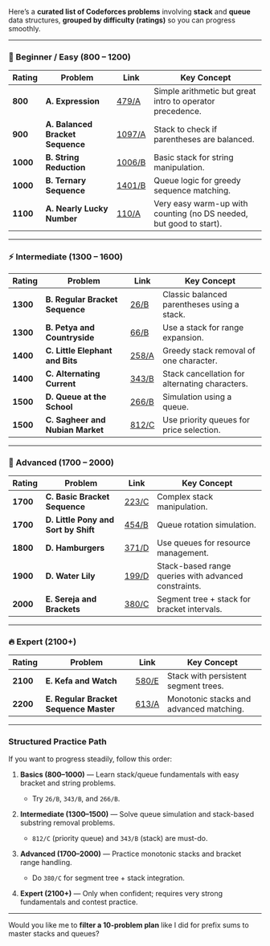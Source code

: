 Here’s a **curated list of Codeforces problems** involving **stack** and **queue** data structures, **grouped by difficulty (ratings)** so you can progress smoothly.

---

### **🔰 Beginner / Easy (800 – 1200)**

| **Rating** | **Problem**                      | **Link**                                                   | **Key Concept**                                                    |
| ---------- | -------------------------------- | ---------------------------------------------------------- | ------------------------------------------------------------------ |
| **800**    | **A. Expression**                | [479/A](https://codeforces.com/problemset/problem/479/A)   | Simple arithmetic but great intro to operator precedence.          |
| **900**    | **A. Balanced Bracket Sequence** | [1097/A](https://codeforces.com/problemset/problem/1097/A) | Stack to check if parentheses are balanced.                        |
| **1000**   | **B. String Reduction**          | [1006/B](https://codeforces.com/problemset/problem/1006/B) | Basic stack for string manipulation.                               |
| **1000**   | **B. Ternary Sequence**          | [1401/B](https://codeforces.com/problemset/problem/1401/B) | Queue logic for greedy sequence matching.                          |
| **1100**   | **A. Nearly Lucky Number**       | [110/A](https://codeforces.com/problemset/problem/110/A)   | Very easy warm-up with counting (no DS needed, but good to start). |

---

### **⚡ Intermediate (1300 – 1600)**

| **Rating** | **Problem**                      | **Link**                                                 | **Key Concept**                                |
| ---------- | -------------------------------- | -------------------------------------------------------- | ---------------------------------------------- |
| **1300**   | **B. Regular Bracket Sequence**  | [26/B](https://codeforces.com/problemset/problem/26/B)   | Classic balanced parentheses using a stack.    |
| **1300**   | **B. Petya and Countryside**     | [66/B](https://codeforces.com/problemset/problem/66/B)   | Use a stack for range expansion.               |
| **1400**   | **C. Little Elephant and Bits**  | [258/A](https://codeforces.com/problemset/problem/258/A) | Greedy stack removal of one character.         |
| **1400**   | **C. Alternating Current**       | [343/B](https://codeforces.com/problemset/problem/343/B) | Stack cancellation for alternating characters. |
| **1500**   | **D. Queue at the School**       | [266/B](https://codeforces.com/problemset/problem/266/B) | Simulation using a queue.                      |
| **1500**   | **C. Sagheer and Nubian Market** | [812/C](https://codeforces.com/problemset/problem/812/C) | Use priority queues for price selection.       |

---

### **🚀 Advanced (1700 – 2000)**

| **Rating** | **Problem**                          | **Link**                                                 | **Key Concept**                                      |
| ---------- | ------------------------------------ | -------------------------------------------------------- | ---------------------------------------------------- |
| **1700**   | **C. Basic Bracket Sequence**        | [223/C](https://codeforces.com/problemset/problem/223/C) | Complex stack manipulation.                          |
| **1700**   | **D. Little Pony and Sort by Shift** | [454/B](https://codeforces.com/problemset/problem/454/B) | Queue rotation simulation.                           |
| **1800**   | **D. Hamburgers**                    | [371/D](https://codeforces.com/problemset/problem/371/D) | Use queues for resource management.                  |
| **1900**   | **D. Water Lily**                    | [199/D](https://codeforces.com/problemset/problem/199/D) | Stack-based range queries with advanced constraints. |
| **2000**   | **E. Sereja and Brackets**           | [380/C](https://codeforces.com/problemset/problem/380/C) | Segment tree + stack for bracket intervals.          |

---

### **🔥 Expert (2100+)**

| **Rating** | **Problem**                            | **Link**                                                 | **Key Concept**                         |
| ---------- | -------------------------------------- | -------------------------------------------------------- | --------------------------------------- |
| **2100**   | **E. Kefa and Watch**                  | [580/E](https://codeforces.com/problemset/problem/580/E) | Stack with persistent segment trees.    |
| **2200**   | **E. Regular Bracket Sequence Master** | [613/A](https://codeforces.com/problemset/problem/613/A) | Monotonic stacks and advanced matching. |

---

### **Structured Practice Path**

If you want to progress steadily, follow this order:

1. **Basics (800–1000)** — Learn stack/queue fundamentals with easy bracket and string problems.

   * Try `26/B`, `343/B`, and `266/B`.
2. **Intermediate (1300–1500)** — Solve queue simulation and stack-based substring removal problems.

   * `812/C` (priority queue) and `343/B` (stack) are must-do.
3. **Advanced (1700–2000)** — Practice monotonic stacks and bracket range handling.

   * Do `380/C` for segment tree + stack integration.
4. **Expert (2100+)** — Only when confident; requires very strong fundamentals and contest practice.

---

Would you like me to **filter a 10-problem plan** like I did for prefix sums to master stacks and queues?
